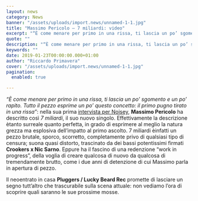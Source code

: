 ```yaml
---
layout: news
category: News
banner: "/assets/uploads/import.news/unnamed-1-1.jpg"
title: "Massimo Pericolo – 7 miliardi: video"
excerpt: "“È come menare per primo in una rissa, ti lascia un po’ sgomento e un po’ rapito. Tutto il pezzo esprime un po’ questo concetto: il primo pugno tirato in una rissa”: nella sua prima intervista per Noisey, Massimo Pericolo ha descritto così 7 miliardi, il suo nuovo singolo. Effettivamente la descrizione è tanto surreale quanto perfetta, [&hellip"
quote: ""
description: "“È come menare per primo in una rissa, ti lascia un po’ sgomento e un po’ rapito. Tutto il pezzo esprime un po’ questo concetto: il primo pugno tirato in una rissa”: nella sua prima intervista per Noisey, Massimo Pericolo ha descritto così 7 miliardi, il suo nuovo singolo. Effettivamente la descrizione è tanto surreale quanto perfetta, [&hellip"
keywords: ""
date: 2019-01-23T00:00:00.000+01:00
author: "Riccardo Primavera"
cover: "/assets/uploads/import.news/unnamed-1-1.jpg"
pagination:
  enabled: true

---
```


_“È come menare per primo in una rissa, ti lascia un po’ sgomento e un po’ rapito. Tutto il pezzo esprime un po’ questo concetto: il primo pugno tirato in una rissa”_: nella sua prima [intervista per Noisey](https://noisey.vice.com/it/article/kzdqze/massimo-pericolo-7-miliardi-video-intervista), **Massimo Pericolo** ha descritto così _7 miliardi_, il suo nuovo singolo. Effettivamente la descrizione ètanto surreale quanto perfetta, in grado di esprimere al meglio la natura grezza ma esplosiva dell’impatto al primo ascolto. 7 miliardi èinfatti un pezzo brutale, sporco, scorretto, completamente privo di qualsiasi tipo di censura; suona quasi distorto, trascinato da dei bassi potentissimi firmati **Crookers x Nic Sarno**. Eppure ha il fascino di una redenzione “work in progress”, della voglia di creare qualcosa di nuovo da qualcosa di tremendamente brutto, come i due anni di detenzione di cui Massimo parla in apertura di pezzo.

Il neoentrato in casa **Pluggers / Lucky Beard Rec** promette di lasciare un segno tutt’altro che trascurabile sulla scena attuale: non vediamo l’ora di scoprire quali saranno le sue prossime mosse.